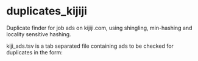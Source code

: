 # duplicates_kijiji
Duplicate finder for job ads on kijiji.com, using shingling, min-hashing and locality sensitive hashing.

kiji_ads.tsv is a tab separated file containing ads to be checked for duplicates in the form: 
<title> /t <description> /t <where> /t <date> /t <ad URL> /t <full description>

shingles.py does the shingling of the full descriptions of every ad, it can be done also in an hash-based way.

minhash.py does the minhash signature of a shingle set, with variable signature length and using a random
hash funcion family created by hashFamily.py.

lsh_main.py defines the class LSH that implemente locality sensitive hashing of the minhash signatures and hosts the starting point of the application.
